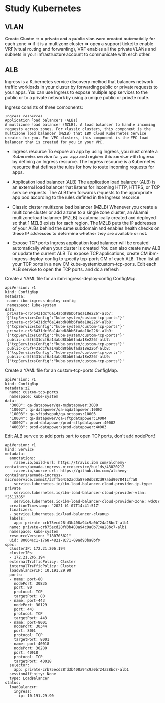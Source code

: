 # Study Kubernetes

## VLAN

Create Cluster => a private and a public vlan were created automaticlly for each zone => 
if it is a multizone cluster => open a support ticket to enable VRF(vitual routing and forwarding), VRF enables all the private VLANs and subnets in your infrastructure account to communicate with each other. 

## ALB

Ingress is a Kubernetes service discovery method that balances network traffic workloads in your cluster by forwarding public or private requests to your apps. You can use Ingress to expose multiple app services to the public or to a private network by using a unique public or private route.

Ingress consists of three components:

    Ingress resources
    Application load balancers (ALBs)
    A multizone load balancer (MZLB). A load balancer to handle incoming requests across zones. For classic clusters, this component is the multizone load balancer (MZLB) that IBM Cloud Kubernetes Service creates for you. For VPC clusters, this component is the VPC load balancer that is created for you in your VPC.

* Ingress resource
To expose an app by using Ingress, you must create a Kubernetes service for your app and register this service with Ingress by defining an Ingress resource. The Ingress resource is a Kubernetes resource that defines the rules for how to route incoming requests for apps.

* Application load balancer (ALB)
The application load balancer (ALB) is an external load balancer that listens for incoming HTTP, HTTPS, or TCP service requests. The ALB then forwards requests to the appropriate app pod according to the rules defined in the Ingress resource.

* Classic cluster multizone load balancer (MZLB)
Whenever you create a multizone cluster or add a zone to a single zone cluster, an Akamai multizone load balancer (MZLB) is automatically created and deployed so that 1 MZLB exists for each region. The MZLB puts the IP addresses of your ALBs behind the same subdomain and enables health checks on these IP addresses to determine whether they are available or not.

* Expose TCP ports
Ingress application load balancer will be created automatically when your cluster is created.
You can also create new ALB or update the current ALB.
To expose TCP applications, create CM ibm-ingress-deploy-config to specify tcp-ports CM of each ALB.
Then list all your TCP ports in a new CM kube-system/custom-tcp-ports.
Edit each ALB service to open the TCP ports. and do a refresh

Create a YAML file for an ibm-ingress-deploy-config ConfigMap.
```
apiVersion: v1
kind: ConfigMap
metadata:
 name: ibm-ingress-deploy-config
 namespace: kube-system
data:
 private-cr5f6431dcf6a14abd88bb6fada18e226f-alb7: '{"tcpServicesConfig":"kube-system/custom-tcp-ports"}'
 private-cr5f6431dcf6a14abd88bb6fada18e226f-alb8: '{"tcpServicesConfig":"kube-system/custom-tcp-ports"}'
 private-cr5f6431dcf6a14abd88bb6fada18e226f-alb9: '{"tcpServicesConfig":"kube-system/custom-tcp-ports"}'
 public-cr5f6431dcf6a14abd88bb6fada18e226f-alb7: '{"tcpServicesConfig":"kube-system/custom-tcp-ports"}'
 public-cr5f6431dcf6a14abd88bb6fada18e226f-alb8: '{"tcpServicesConfig":"kube-system/custom-tcp-ports"}'
 public-cr5f6431dcf6a14abd88bb6fada18e226f-alb9: '{"tcpServicesConfig":"kube-system/custom-tcp-ports"}'
```

Create a YAML file for an custom-tcp-ports ConfigMap.
```
apiVersion: v1
kind: ConfigMap
metadata:zZ
  name: custom-tcp-ports
  namespace: kube-system
data:
  "3000": qa-datapower/qa-mqdatapower:3000
  "10002": qa-datapower/qa-mqdatapower:10002
  "10003": qa-sftpdsgpub/qa-octopus:10003
  "10004": qa-datapower/qa-sftpdatapower:10004
  "40002": prod-datapower/prod-sftpdatapower:40002
  "40003": prod-datapower/prod-datapower:40003
``` 

Edit ALB service to add ports part to open TCP ports, don't add nodePort!
```
apiVersion: v1
kind: Service
metadata:
  annotations:
    razee.io/build-url: https://travis.ibm.com/alchemy-containers/armada-ingress-microservice/builds/43020212
    razee.io/source-url: https://github.ibm.com/alchemy-containers/armada-ingress-microservice/commit/33ff564362adda87e0db282d97abd907841cf7a0
    service.kubernetes.io/ibm-load-balancer-cloud-provider-ip-type: private
    service.kubernetes.io/ibm-load-balancer-cloud-provider-vlan: "2511385"
    service.kubernetes.io/ibm-load-balancer-cloud-provider-zone: wdc07
  creationTimestamp: "2021-01-07T14:41:51Z"
  finalizers:
  - service.kubernetes.io/load-balancer-cleanup
  labels:
    app: private-crb75ecd28fd3b408a94c9a0b724a28bc7-alb1
  name: private-crb75ecd28fd3b408a94c9a0b724a28bc7-alb1
  namespace: kube-system
  resourceVersion: "180703821"
  uid: 80064ac1-1768-4821-8271-09ad93ba8bf9
spec:
  clusterIP: 172.21.206.194
  clusterIPs:
  - 172.21.206.194
  externalTrafficPolicy: Cluster
  internalTrafficPolicy: Cluster
  loadBalancerIP: 10.191.29.90
  ports:
  - name: port-80
    nodePort: 30835
    port: 80
    protocol: TCP
    targetPort: 80
  - name: port-443
    nodePort: 30129
    port: 443
    protocol: TCP
    targetPort: 443
  - name: port-8001
    nodePort: 30344
    port: 8001
    protocol: TCP
    targetPort: 8001
  - name: port-40018
    nodePort: 30280
    port: 40018
    protocol: TCP
    targetPort: 40018
  selector:
    app: private-crb75ecd28fd3b408a94c9a0b724a28bc7-alb1
  sessionAffinity: None
  type: LoadBalancer
status:
  loadBalancer:
    ingress:
    - ip: 10.191.29.90
```